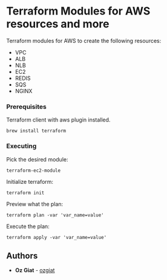 # Terraform Modules for AWS resources and more

Terraform modules for AWS to create the following resources: 
- VPC
- ALB
- NLB
- EC2
- REDIS
- SQS
- NGINX

### Prerequisites

Terraform client with aws plugin installed.

```
brew install terraform
```

### Executing

Pick the desired module:

```
terraform-ec2-module 
```

Initialize terraform: 
```
terraform init 
```

Preview what the plan:
```
terraform plan -var 'var_name=value' 
```

Execute the plan:
```
terraform apply -var 'var_name=value' 
```


## Authors

* **Oz Giat** - [ozgiat](https://github.com/ozgiat)



